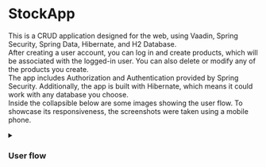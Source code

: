 # StockApp
This is a CRUD application designed for the web, using Vaadin, Spring Security, Spring Data, Hibernate, and H2 Database.  
After creating a user account, you can log in and create products, which will be associated with the logged-in user. You can also delete or modify any of the products you create.  
The app includes Authorization and Authentication provided by Spring Security. Additionally, the app is built with Hibernate, which means it could work with any database you choose.  
Inside the collapsible below are some images showing the user flow. To showcase its responsiveness, the screenshots were taken using a mobile phone.

<details>
 <summary><h3>User flow</h3></summary>
 
 Creating account and logging in:
 
 <img src="Apphotos/Vaadin Login Gif.gif" alt="Login View"/ width ="400">
 
 
 Add product form view:
 
 <img src="/Apphotos/FromView.jpg" alt="FormView View" width="190"/>
 
 Grid view with previously addded procuts in it:
 
 <img src="/Apphotos/GridView.jpg" alt="GridView View" width="190"/>


And the changes reflected on the database:
 
 
<img src="/Apphotos/Products.jpg" alt="Prod" width="300"/>
 
<img src="/Apphotos/Users.jpg" alt="Users" width="300"/>

</details>
